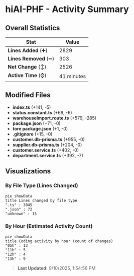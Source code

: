 # hiAI-PHF - Activity Summary 

## Overall Statistics

| Stat                   | Value                                                             |
| ---------------------- | ----------------------------------------------------------------- |
| **Lines Added** (➕)   | 2829                                          |
| **Lines Removed** (➖) | 303                                        |
| **Net Change** (↕)    | 2526                |
| **Active Time** (⌚)   | 41 minutes |


## Modified Files
- **index.ts** (+141, -5)
- **status.constant.ts** (+69, -6)
- **warehouseImport.route.ts** (+579, -285)
- **package.json** (+71, -0)
- **tore package.json** (+1, -0)
- **.gitignore** (+15, -0)
- **customer.db-prisma.ts** (+955, -0)
- **supplier.db-prisma.ts** (+204, -0)
- **customer.service.ts** (+402, -0)
- **department.service.ts** (+392, -7)

## Visualizations

### By File Type (Lines Changed)

```mermaid
pie showData
title Lines changed by file type
".ts" : 3045
".json" : 72
"unknown" : 15
```

### By Hour (Estimated Activity Count)

```mermaid
pie showData
title Coding activity by hour (count of changes)
"05h" : 13
"11h" : 5
"12h" : 4
"13h" : 9
```


> **Last Updated:** 9/10/2025, 1:54:56 PM